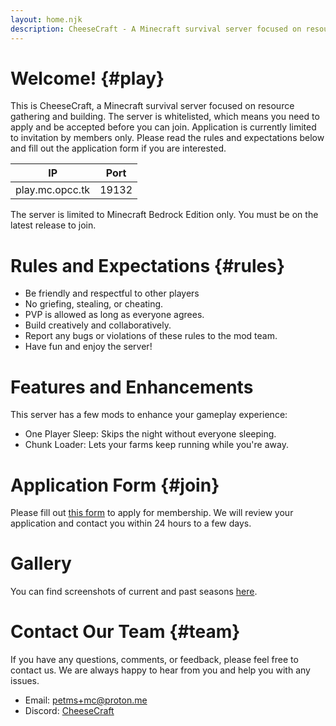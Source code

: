 ```yaml
---
layout: home.njk
description: CheeseCraft - A Minecraft survival server focused on resource gathering and building. Have fun collaborating to create impressive builds.
---
```


# Welcome! {#play}

This is CheeseCraft, a Minecraft survival server focused on resource gathering and building. The server is whitelisted, which means you need to apply and be accepted before you can join. Application is currently limited to invitation by members only. Please read the rules and expectations below and fill out the application form if you are interested.

| IP              | Port  |
|---------------- |-------|
| play.mc.opcc.tk | 19132 |

The server is limited to Minecraft Bedrock Edition only. You must be on the latest release to join.

# Rules and Expectations {#rules}

- Be friendly and respectful to other players
- No griefing, stealing, or cheating.
- PVP is allowed as long as everyone agrees.
- Build creatively and collaboratively.
- Report any bugs or violations of these rules to the mod team.
- Have fun and enjoy the server!

# Features and Enhancements

This server has a few mods to enhance your gameplay experience:
- One Player Sleep: Skips the night without everyone sleeping.
- Chunk Loader: Lets your farms keep running while you're away.

# Application Form {#join}

Please fill out [this form](https://forms.gle/yJqJ6eq4upYMy89m8) to apply for membership. We will review your application and contact you within 24 hours to a few days.

# Gallery

You can find screenshots of current and past seasons [here](/gallery).

# Contact Our Team {#team}

If you have any questions, comments, or feedback, please feel free to contact us. We are always happy to hear from you and help you with any issues.

- Email: petms+mc@proton.me
- Discord: [CheeseCraft](https://discord.com/channels/1209890245768642661/1209890246653775943)
